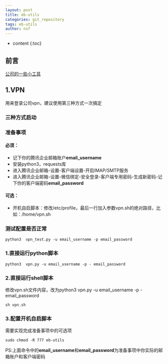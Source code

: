 ```yaml
---
layout: post
title: eb-utils
categories: git_repository
tags: eb-utils
author: nsf
---
```


* content
{:toc}

## 前言

[公司的一些小工具](https://github.com/nsf-github/eb-utils)




## 1.VPN

用来登录公司vpn，建议使用第三种方式一次搞定

### 三种方式启动

### 准备事项

#### 必须：

- 记下你的腾讯企业邮箱账户**email_username**
- 安装python3，requests库
- 进入腾讯企业邮箱-设置-客户端设置-开启IMAP/SMTP服务
- 进入腾讯企业邮箱-设置-微信绑定-安全登录-客户端专用密码-生成新密码-记下你的客户端密码**email_password**

#### 可选：

- 开机自启脚本：修改/etc/profile，最后一行加入参数vpn.sh的绝对路径，比如：/home/vpn.sh

### 测试配置是否正常

```
python3  vpn_test.py -u email_username -p email_password
```

### 1.直接运行python脚本

```
python3  vpn.py -u email_username -p - email_password
```

### 2.直接运行shell脚本

修改vpn.sh文件内容，改为python3  vpn.py -u email_username -p - email_password

```
sh vpn.sh
```

### 3.配置开机自启脚本

需要实现完成准备事项中的可选项

```
sudo chmod -R 777 eb-utils
```

PS:上面命令中的**email_username**和**email_password**为准备事项中你实际的邮箱账户和客户端密码

